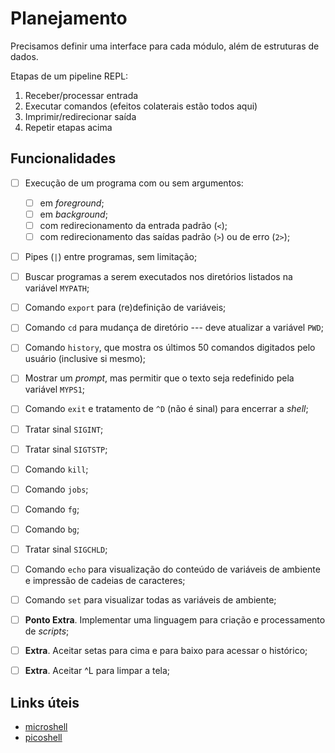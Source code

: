 # Planejamento

Precisamos definir uma interface para cada módulo, além de estruturas de dados.

Etapas de um pipeline REPL:

1. Receber/processar entrada
1. Executar comandos (efeitos colaterais estão todos aqui)
1. Imprimir/redirecionar saída
1. Repetir etapas acima


## Funcionalidades

- [ ] Execução de um programa com ou sem argumentos:
	- [ ] em *foreground*;
	- [ ] em *background*;
	- [ ] com redirecionamento da entrada padrão (`<`);
	- [ ] com redirecionamento das saídas padrão (`>`) ou de erro (`2>`);
- [ ] Pipes (`|`) entre programas, sem limitação;
- [ ] Buscar programas a serem executados nos diretórios listados na variável `MYPATH`;
- [ ] Comando `export` para (re)definição de variáveis;
- [ ] Comando `cd` para mudança de diretório --- deve atualizar a variável `PWD`;
- [ ] Comando `history`, que mostra os últimos 50 comandos digitados pelo usuário (inclusive si mesmo);
- [ ] Mostrar um *prompt*, mas permitir que o texto seja redefinido pela variável `MYPS1`;
- [ ] Comando `exit` e tratamento de `^D` (não é sinal) para encerrar a *shell*;
- [ ] Tratar sinal `SIGINT`;
- [ ] Tratar sinal `SIGTSTP`;
- [ ] Comando `kill`;
- [ ] Comando `jobs`;
- [ ] Comando `fg`;
- [ ] Comando `bg`;
- [ ] Tratar sinal `SIGCHLD`;
- [ ] Comando `echo` para visualização do conteúdo de variáveis de ambiente e impressão de cadeias de caracteres;
- [ ] Comando `set` para visualizar todas as variáveis de ambiente;

- [ ] **Ponto Extra**. Implementar uma linguagem para criação e processamento de *scripts*;

- [ ] **Extra**. Aceitar setas para cima e para baixo para acessar o histórico;
- [ ] **Extra**. Aceitar ^L para limpar a tela;


## Links úteis

- [microshell](https://github.com/mtds/microshell)
- [picoshell](https://github.com/ryo1kato/picoshell)

